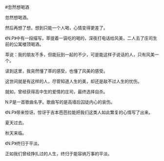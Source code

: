 #忽然想喝酒

忽然想喝酒。

然后再想了想，想到只能一个人喝，心情变得更差了。

《N.P》中有一段描写，萃提着一袋吃的喝的，深夜打电话给风美，二人去了庄司生前的公寓楼顶喝酒。

萃说：我的朋友不多，但能玩到一起的不少，可是能这样子说话的人，只有风美一个。



读到这里，我突然懂了萃的感受，也懂了风美的感受。

这世间就是有这样的人，尽管知道人生的美，却还是敌不过人生的忧伤。

就如，曾经获得高中生的爱情的庄司，最终选择自杀。



N.P是一首歌曲名字。歌曲写的是高墙后囚徒内心的哀伤。

《N.P》带来惊讶。惊讶于吉本芭芭拉能把我们这类人如此繁复的心情写了出来。



夏天过去。

秋天来临。

《N.P》终归于平淡。

正如我们曾经挣扎过的人生，终归于能容纳万事的平淡。